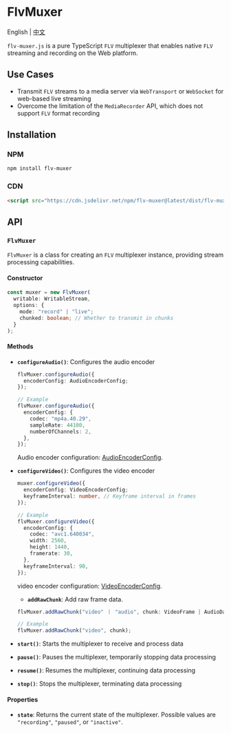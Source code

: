# FlvMuxer

English | [中文](./README_CN.md)

`flv-muxer.js` is a pure TypeScript `FLV` multiplexer that enables native `FLV` streaming and recording on the Web platform.

## Use Cases  

- Transmit `FLV` streams to a media server via `WebTransport` or `WebSocket` for web-based live streaming  
- Overcome the limitation of the `MediaRecorder` API, which does not support `FLV` format recording  

## Installation  

### NPM  

```sh
npm install flv-muxer
```

### CDN  

```html
<script src="https://cdn.jsdelivr.net/npm/flv-muxer@latest/dist/flv-muxer.iife.js"></script>
```

## API  

### `FlvMuxer`  

`FlvMuxer` is a class for creating an `FLV` multiplexer instance, providing stream processing capabilities.

#### Constructor  

```ts
const muxer = new FlvMuxer(
  writable: WritableStream,
  options: {
    mode: "record" | "live";
    chunked: boolean; // Whether to transmit in chunks
  }
);
```

#### Methods  

- **`configureAudio()`**: Configures the audio encoder  

  ```ts
  flvMuxer.configureAudio({
    encoderConfig: AudioEncoderConfig;  
  });

  // Example
  flvMuxer.configureAudio({
    encoderConfig: {
      codec: "mp4a.40.29",
      sampleRate: 44100,
      numberOfChannels: 2,
    },
  });
  ```

  Audio encoder configuration: [AudioEncoderConfig](https://developer.mozilla.org/en-US/docs/Web/API/AudioEncoder/configure#config).  

- **`configureVideo()`**: Configures the video encoder  

  ```ts
  muxer.configureVideo({
    encoderConfig: VideoEncoderConfig;  
    keyframeInterval: number, // Keyframe interval in frames
  });

  // Example
  flvMuxer.configureVideo({
    encoderConfig: {
      codec: "avc1.640034",
      width: 2560,
      height: 1440,
      framerate: 30,
    },
    keyframeInterval: 90,
  });
  ```

  video encoder configuration: [VideoEncoderConfig](https://developer.mozilla.org/en-US/docs/Web/API/VideoEncoder/configure#config).  

  - **`addRawChunk`**: Add raw frame data.

  ```ts
  flvMuxer.addRawChunk("video" ｜ "audio", chunk: VideoFrame | AudioData);

  // Example
  flvMuxer.addRawChunk("video", chunk);
  ```

- **`start()`**: Starts the multiplexer to receive and process data  
- **`pause()`**: Pauses the multiplexer, temporarily stopping data processing  
- **`resume()`**: Resumes the multiplexer, continuing data processing  
- **`stop()`**: Stops the multiplexer, terminating data processing  

#### Properties  

- **`state`**: Returns the current state of the multiplexer. Possible values are `"recording"`, `"paused"`, or `"inactive"`.

